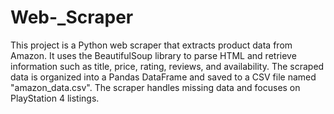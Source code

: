 # Web-_Scraper

This project is a Python web scraper that extracts product data from Amazon. It uses the BeautifulSoup library to parse HTML and retrieve information such as title, price, rating, reviews, and availability. The scraped data is organized into a Pandas DataFrame and saved to a CSV file named "amazon_data.csv". The scraper handles missing data and focuses on PlayStation 4 listings.
